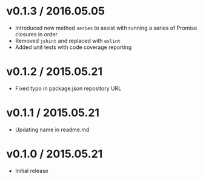 # v0.1.3 / 2016.05.05

* Introduced new method `series` to assist with running a series of Promise closures in order
* Removed `jshint` and replaced with `eslint`
* Added unit tests with code coverage reporting

# v0.1.2 / 2015.05.21

* Fixed typo in package.json repository URL

# v0.1.1 / 2015.05.21

* Updating name in readme.md

# v0.1.0 / 2015.05.21

* Initial release
